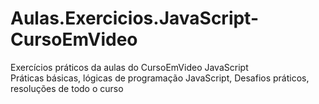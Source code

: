 # Aulas.Exercicios.JavaScript-CursoEmVideo
Exercícios práticos da aulas do CursoEmVideo JavaScript
<br>Práticas básicas, lógicas de programação JavaScript, Desafios práticos, resoluções de todo o curso
